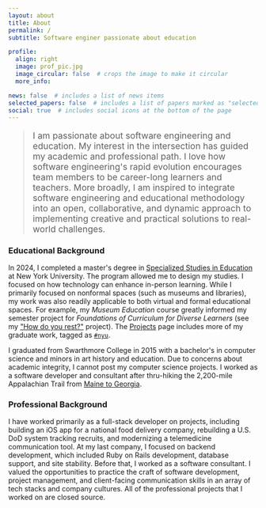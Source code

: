```yaml
---
layout: about
title: About
permalink: /
subtitle: Software enginer passionate about education

profile:
  align: right
  image: prof_pic.jpg
  image_circular: false  # crops the image to make it circular
  more_info:

news: false  # includes a list of news items
selected_papers: false  # includes a list of papers marked as "selected={true}"
social: true  # includes social icons at the bottom of the page
---
```

<style>
    blockquote {
        font-size: 1.1rem;
    }
</style>

>I am passionate about software engineering and education. My interest in the intersection has guided my academic and professional path. I love how software engineering's rapid evolution encourages team members to be career-long learners and teachers. More broadly, I am inspired to integrate software engineering and educational methodology into an open, collaborative, and dynamic approach to implementing creative and practical solutions to real-world challenges.


### Educational Background

In 2024, I completed a master's degree in [Specialized Studies in Education](https://steinhardt.nyu.edu/degree/specialized-studies-education) at New York University. The program allowed me to design my studies. I focused on how technology can enhance in-person learning. While I primarily focused on nonformal spaces (such as museums and libraries), my work was also readily applicable to both virtual and formal educational spaces. For example, my _Museum Education_ course greatly informed my semester project for _Foundations of Curriculum for Diverse Learners_ (see my ["How do you rest?"](/projects/udl-rest-lesson/) project). The [Projects](/projects/) page includes more of my graduate work, tagged as [`#nyu`](/projects/#nyu).

I graduated from Swarthmore College in 2015 with a bachelor's in computer science and minors in art history and education. Due to concerns about academic integrity, I cannot post my computer science projects. I worked as a software developer and consultant after thru-hiking the 2,200-mile Appalachian Trail from [Maine to Georgia](https://appalachiantrail.org/explore/hike-the-a-t/thru-hiking/southbound/). 

### Professional Background
 
I have worked primarily as a full-stack developer on projects, including building an iOS app for a national food delivery company, rebuilding a U.S. DoD system tracking recruits, and modernizing a telemedicine communication tool. At my last company, I focused on backend development, which included Ruby on Rails development, database support, and site stability. Before that, I worked as a software consultant. I valued the opportunities to practice the craft of software development, project management, and client-facing communication skills in an array of tech stacks and company cultures. All of the professional projects that I worked on are closed source.
  
